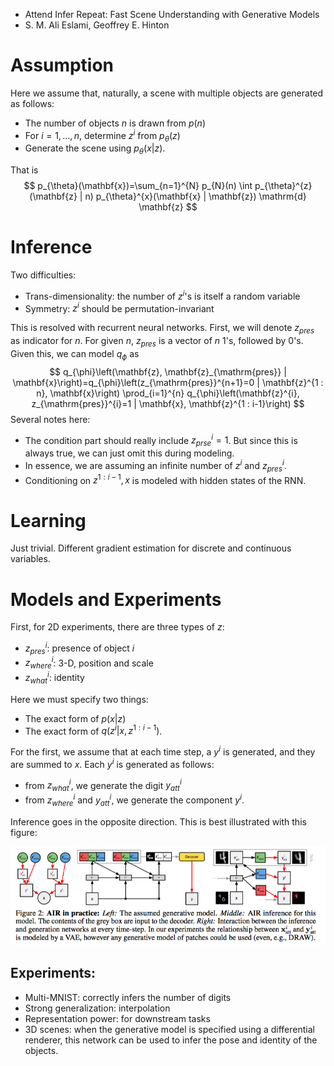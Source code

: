 * Attend Infer Repeat: Fast Scene Understanding with Generative Models
* S. M. Ali Eslami, Geoffrey E. Hinton

# Assumption

Here we assume that, naturally, a scene with multiple objects are generated as follows:

* The number of objects $n$ is drawn from $p(n)$
* For $i = 1, \ldots, n$, determine $z^i$ from $p_{\theta}(z)$
* Generate the scene using $p_\theta(x|z)$.

That is
$$
p_{\theta}(\mathbf{x})=\sum_{n=1}^{N} p_{N}(n) \int p_{\theta}^{z}(\mathbf{z} | n) p_{\theta}^{x}(\mathbf{x} | \mathbf{z}) \mathrm{d} \mathbf{z}
$$

# Inference

Two difficulties:

* Trans-dimensionality: the number of $z^i$'s is itself a random variable
* Symmetry: $z^i$ should be permutation-invariant

This is resolved with recurrent neural networks. First, we will denote $z_{pres}$ as indicator for $n$. For given $n$, $z_{pres}$ is a vector of $n$ 1's, followed by 0's. Given this, we can model $q_\phi$ as 
$$
q_{\phi}\left(\mathbf{z}, \mathbf{z}_{\mathrm{pres}} | \mathbf{x}\right)=q_{\phi}\left(z_{\mathrm{pres}}^{n+1}=0 | \mathbf{z}^{1 : n}, \mathbf{x}\right) \prod_{i=1}^{n} q_{\phi}\left(\mathbf{z}^{i}, z_{\mathrm{pres}}^{i}=1 | \mathbf{x}, \mathbf{z}^{1 : i-1}\right)
$$
Several notes here:

* The condition part should really include $z^i_{prse} = 1$. But since this is always true, we can just omit this during modeling.
* In essence, we are assuming an infinite number of $z^i$ and $z_{pres}^i$. 
* Conditioning on $z^{1:i-1}, x$ is modeled with hidden states of the RNN.

# Learning

Just trivial. Different gradient estimation for discrete and continuous variables.

# Models and Experiments

First, for 2D experiments, there are three types of $z$:

* $z_{pres}^i$: presence of object $i$
* $z_{where}^i$: 3-D, position and scale
* $z^i_{what}$: identity

Here we must specify two things:

* The exact form of $p(x|z)$
* The exact form of $q(z^i|x, z^{1:i-1})$.

For the first, we assume that at each time step, a $y^i$ is generated, and they are summed to $x$. Each $y^i$ is generated as follows:

* from $z_{what}^i$, we generate the digit $y^i_{att}$
* from $z_{where}^i$ and $y^i_{att}$, we generate the component $y^i$. 

Inference goes in the opposite direction. This is best illustrated with this figure:

![f1](pics/f1.png)

## Experiments:

* Multi-MNIST: correctly infers the number of digits
* Strong generalization: interpolation
* Representation power: for downstream tasks
* 3D scenes: when the generative model is specified using a differential renderer, this network can be used to infer the pose and identity of the objects.





